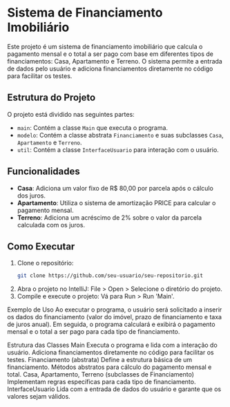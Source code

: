 # Sistema de Financiamento Imobiliário

Este projeto é um sistema de financiamento imobiliário que calcula o pagamento mensal e o total a ser pago com base em diferentes tipos de financiamentos: Casa, Apartamento e Terreno. O sistema permite a entrada de dados pelo usuário e adiciona financiamentos diretamente no código para facilitar os testes.

## Estrutura do Projeto

O projeto está dividido nas seguintes partes:

- `main`: Contém a classe `Main` que executa o programa.
- `modelo`: Contém a classe abstrata `Financiamento` e suas subclasses `Casa`, `Apartamento` e `Terreno`.
- `util`: Contém a classe `InterfaceUsuario` para interação com o usuário.

## Funcionalidades

- **Casa**: Adiciona um valor fixo de R$ 80,00 por parcela após o cálculo dos juros.
- **Apartamento**: Utiliza o sistema de amortização PRICE para calcular o pagamento mensal.
- **Terreno**: Adiciona um acréscimo de 2% sobre o valor da parcela calculada com os juros.

## Como Executar

1. Clone o repositório:
   ```bash
   git clone https://github.com/seu-usuario/seu-repositorio.git
2. Abra o projeto no IntelliJ:
File > Open > Selecione o diretório do projeto.
3. Compile e execute o projeto:
Vá para Run > Run 'Main'.

Exemplo de Uso
Ao executar o programa, o usuário será solicitado a inserir os dados do financiamento (valor do imóvel, prazo de financiamento e taxa de juros anual). Em seguida, o programa calculará e exibirá o pagamento mensal e o total a ser pago para cada tipo de financiamento.

Estrutura das Classes
Main
Executa o programa e lida com a interação do usuário.
Adiciona financiamentos diretamente no código para facilitar os testes.
Financiamento (abstrata)
Define a estrutura básica de um financiamento.
Métodos abstratos para cálculo do pagamento mensal e total.
Casa, Apartamento, Terreno (subclasses de Financiamento)
Implementam regras específicas para cada tipo de financiamento.
InterfaceUsuario
Lida com a entrada de dados do usuário e garante que os valores sejam válidos.
